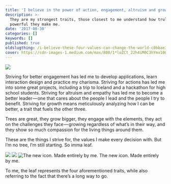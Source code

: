 ```yaml
---
title: 'I believe in the power of action, engagement, altruism and growth.'
description: >-
  They are my strongest traits, those closest to me understand how truly
  powerful they make me.
date: '2017-08-30'
categories: []
keywords: []
published: true
oldslugthing: /i-believe-these-four-values-can-change-the-world-c0bbae346f11
cover: https://cdn-images-1.medium.com/max/800/1*loZCt_22h4iM0C3hYmv10Q.png
---
```


![](https://cdn-images-1.medium.com/max/800/1*loZCt_22h4iM0C3hYmv10Q.png)

Striving for better engagement has led me to develop applications, learn interaction design and practice my charisma. Striving for actions has led me into some great projects, including a trip to Iceland and a hackathon for high school students. Striving for altruism and empathy has led me to become a better leader — one that cares about the people I lead and the people I try to benefit. Striving for growth means meticulously analyzing how I can be better, a trait that fuels the other three.

Trees are great, they grow bigger, they engage with the elements, they act on the challenges they face — growing regardless of what’s in their way, and they show so much compassion for the living things around them.

These are the things I strive for, the values I make every decision with. But I’m no tree, I’m still starting. So imma leaf.

![](https://cdn-images-1.medium.com/max/400/1*TKHvi_3Xusu1Z2UONZbm3Q.png)
![](https://cdn-images-1.medium.com/max/400/1*vHTxQPsRBoOVQcn0gVXewg.png)
![The new icon. Made entirely by me.](https://cdn-images-1.medium.com/max/400/1*enB6PqH8si3LW8p2wm08Gg.png)
The new icon. Made entirely by me.

To me, the leaf represents the four aforementioned traits, while also referring to the fact that there’s a long way to go.
